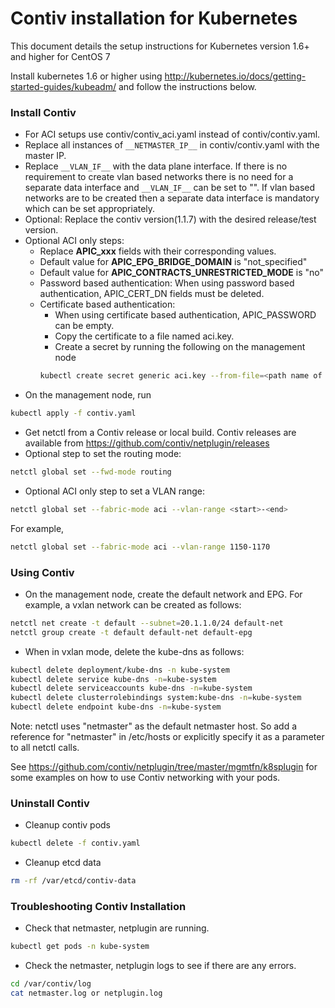 # Contiv installation for Kubernetes

This document details the setup instructions for Kubernetes version 1.6+ and higher for CentOS 7

Install kubernetes 1.6 or higher using http://kubernetes.io/docs/getting-started-guides/kubeadm/ and follow the instructions below.

### Install Contiv
* For ACI setups use contiv/contiv_aci.yaml instead of contiv/contiv.yaml.
* Replace all instances of `__NETMASTER_IP__` in contiv/contiv.yaml with the master IP.
* Replace `__VLAN_IF__` with the data plane interface.
  If there is no requirement to create vlan based networks there is no need for a separate data interface and `__VLAN_IF__` can be set to "". If vlan based networks are to be created then a separate data interface is mandatory which can be set appropriately.
* Optional: Replace the contiv version(1.1.7) with the desired release/test version.
* Optional ACI only steps:
  - Replace __APIC_xxx__ fields with their corresponding values.
  - Default value for __APIC_EPG_BRIDGE_DOMAIN__  is "not_specified"
  - Default value for __APIC_CONTRACTS_UNRESTRICTED_MODE__ is "no"
  - Password based authentication: When using password based authentication, APIC_CERT_DN fields must be deleted.
  - Certificate based authentication:
    - When using certificate based authentication, APIC_PASSWORD can be empty.
    - Copy the certificate to a file named aci.key.
    - Create a secret by running the following on the management node
    ```sh
    kubectl create secret generic aci.key --from-file=<path name of aci.key file> -n kube-system
    ```
* On the management node, run
```sh
kubectl apply -f contiv.yaml
```
* Get netctl from a Contiv release or local build. Contiv releases are available from https://github.com/contiv/netplugin/releases
* Optional step to set the routing mode:
```sh
netctl global set --fwd-mode routing
```
* Optional ACI only step to set a VLAN range:
```sh
netctl global set --fabric-mode aci --vlan-range <start>-<end>
```
For example,
```sh
netctl global set --fabric-mode aci --vlan-range 1150-1170
```

### Using Contiv

* On the management node, create the default network and EPG. For example, a vxlan network can be created as follows:
```sh
netctl net create -t default --subnet=20.1.1.0/24 default-net
netctl group create -t default default-net default-epg
```

* When in vxlan mode, delete the kube-dns as follows:
```sh
kubectl delete deployment/kube-dns -n kube-system
kubectl delete service kube-dns -n=kube-system
kubectl delete serviceaccounts kube-dns -n=kube-system
kubectl delete clusterrolebindings system:kube-dns -n=kube-system
kubectl delete endpoint kube-dns -n=kube-system
```

Note: netctl uses "netmaster" as the default netmaster host. So add a reference for "netmaster" in /etc/hosts or explicitly specify it as a parameter to all netctl calls.

See https://github.com/contiv/netplugin/tree/master/mgmtfn/k8splugin for some examples on how to use Contiv networking with your pods.

### Uninstall Contiv
* Cleanup contiv pods
```sh
kubectl delete -f contiv.yaml
```
* Cleanup etcd data
```sh
rm -rf /var/etcd/contiv-data
```

### Troubleshooting Contiv Installation

* Check that netmaster, netplugin are running.
```sh
kubectl get pods -n kube-system
```
* Check the netmaster, netplugin logs to see if there are any errors.
```sh
cd /var/contiv/log
cat netmaster.log or netplugin.log
```
